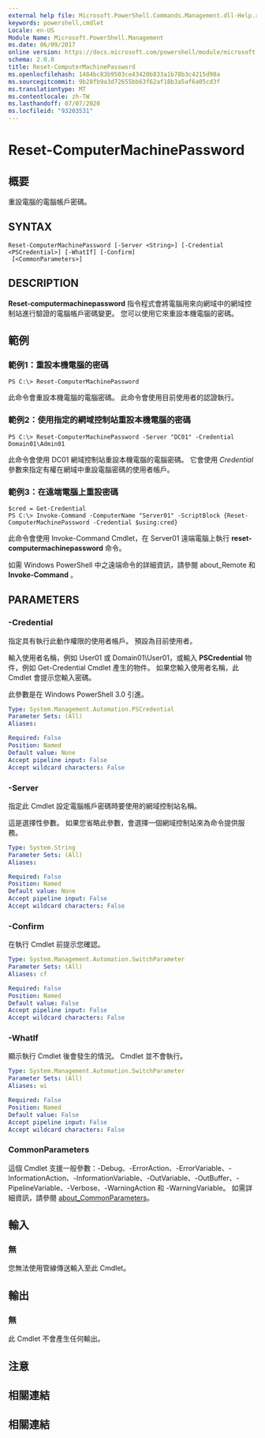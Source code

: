 ```yaml
---
external help file: Microsoft.PowerShell.Commands.Management.dll-Help.xml
keywords: powershell,cmdlet
Locale: en-US
Module Name: Microsoft.PowerShell.Management
ms.date: 06/09/2017
online version: https://docs.microsoft.com/powershell/module/microsoft.powershell.management/reset-computermachinepassword?view=powershell-5.1&WT.mc_id=ps-gethelp
schema: 2.0.0
title: Reset-ComputerMachinePassword
ms.openlocfilehash: 1484bc83b9503ce43420b833a1b78b3c4215d98a
ms.sourcegitcommit: 9b28fb9a3d72655bb63f62af18b3a5af6a05cd3f
ms.translationtype: MT
ms.contentlocale: zh-TW
ms.lasthandoff: 07/07/2020
ms.locfileid: "93203531"
---
```

# Reset-ComputerMachinePassword

## 概要
重設電腦的電腦帳戶密碼。

## SYNTAX

```
Reset-ComputerMachinePassword [-Server <String>] [-Credential <PSCredential>] [-WhatIf] [-Confirm]
 [<CommonParameters>]
```

## DESCRIPTION
**Reset-computermachinepassword** 指令程式會將電腦用來向網域中的網域控制站進行驗證的電腦帳戶密碼變更。
您可以使用它來重設本機電腦的密碼。

## 範例

### 範例1：重設本機電腦的密碼

```
PS C:\> Reset-ComputerMachinePassword
```

此命令會重設本機電腦的電腦密碼。
此命令會使用目前使用者的認證執行。

### 範例2：使用指定的網域控制站重設本機電腦的密碼

```
PS C:\> Reset-ComputerMachinePassword -Server "DC01" -Credential Domain01\Admin01
```

此命令會使用 DC01 網域控制站重設本機電腦的電腦密碼。
它會使用 *Credential* 參數來指定有權在網域中重設電腦密碼的使用者帳戶。

### 範例3：在遠端電腦上重設密碼

```
$cred = Get-Credential
PS C:\> Invoke-Command -ComputerName "Server01" -ScriptBlock {Reset-ComputerMachinePassword -Credential $using:cred}
```

此命令會使用 Invoke-Command Cmdlet，在 Server01 遠端電腦上執行 **reset-computermachinepassword** 命令。

如需 Windows PowerShell 中之遠端命令的詳細資訊，請參閱 about_Remote 和 **Invoke-Command** 。

## PARAMETERS

### -Credential
指定具有執行此動作權限的使用者帳戶。
預設為目前使用者。

輸入使用者名稱，例如 User01 或 Domain01\User01，或輸入 **PSCredential** 物件，例如 Get-Credential Cmdlet 產生的物件。
如果您輸入使用者名稱，此 Cmdlet 會提示您輸入密碼。

此參數是在 Windows PowerShell 3.0 引進。

```yaml
Type: System.Management.Automation.PSCredential
Parameter Sets: (All)
Aliases:

Required: False
Position: Named
Default value: None
Accept pipeline input: False
Accept wildcard characters: False
```

### -Server
指定此 Cmdlet 設定電腦帳戶密碼時要使用的網域控制站名稱。

這是選擇性參數。
如果您省略此參數，會選擇一個網域控制站來為命令提供服務。

```yaml
Type: System.String
Parameter Sets: (All)
Aliases:

Required: False
Position: Named
Default value: None
Accept pipeline input: False
Accept wildcard characters: False
```

### -Confirm
在執行 Cmdlet 前提示您確認。

```yaml
Type: System.Management.Automation.SwitchParameter
Parameter Sets: (All)
Aliases: cf

Required: False
Position: Named
Default value: False
Accept pipeline input: False
Accept wildcard characters: False
```

### -WhatIf
顯示執行 Cmdlet 後會發生的情況。
Cmdlet 並不會執行。

```yaml
Type: System.Management.Automation.SwitchParameter
Parameter Sets: (All)
Aliases: wi

Required: False
Position: Named
Default value: False
Accept pipeline input: False
Accept wildcard characters: False
```

### CommonParameters
這個 Cmdlet 支援一般參數：-Debug、-ErrorAction、-ErrorVariable、-InformationAction、-InformationVariable、-OutVariable、-OutBuffer、-PipelineVariable、-Verbose、-WarningAction 和 -WarningVariable。 如需詳細資訊，請參閱 [about_CommonParameters](https://go.microsoft.com/fwlink/?LinkID=113216)。

## 輸入

### 無
您無法使用管線傳送輸入至此 Cmdlet。

## 輸出

### 無
此 Cmdlet 不會產生任何輸出。

## 注意

## 相關連結

## 相關連結
